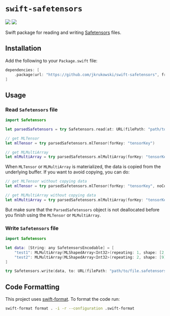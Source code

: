 # `swift-safetensors`

[![](https://img.shields.io/endpoint?url=https%3A%2F%2Fswiftpackageindex.com%2Fapi%2Fpackages%2Fjkrukowski%2Fswift-safetensors%2Fbadge%3Ftype%3Dswift-versions)](https://swiftpackageindex.com/jkrukowski/swift-safetensors)
[![](https://img.shields.io/endpoint?url=https%3A%2F%2Fswiftpackageindex.com%2Fapi%2Fpackages%2Fjkrukowski%2Fswift-safetensors%2Fbadge%3Ftype%3Dplatforms)](https://swiftpackageindex.com/jkrukowski/swift-safetensors)

Swift package for reading and writing [Safetensors](https://github.com/huggingface/safetensors) files.

## Installation

Add the following to your `Package.swift` file:

```swift
dependencies: [
    .package(url: "https://github.com/jkrukowski/swift-safetensors", from: "0.0.5")
]
```

## Usage

### Read `Safetensors` file

```swift
import Safetensors

let parsedSafetensors = try Safetensors.read(at: URL(filePath: "path/to/file.safetensors"))

// get MLTensor
let mlTensor = try parsedSafetensors.mlTensor(forKey: "tensorKey")

// get MLMultiArray
let mlMultiArray = try parsedSafetensors.mlMultiArray(forKey: "tensorKey")
```

When `MLTensor` or `MLMultiArray` is materialized, the data is copied from the underlying buffer.
If you want to avoid copying, you can do:

```swift
// get MLTensor without copying data
let mlTensor = try parsedSafetensors.mlTensor(forKey: "tensorKey", noCopy: true)

// get MLMultiArray without copying data
let mlMultiArray = try parsedSafetensors.mlMultiArray(forKey: "tensorKey", noCopy: true)
```

But make sure that the `ParsedSafetensors` object is not deallocated before you finish using the `MLTensor` or `MLMultiArray`.

### Write `Safetensors` file

```swift
import Safetensors

let data: [String: any SafetensorsEncodable] = [
    "test1": MLMultiArray(MLShapedArray<Int32>(repeating: 1, shape: [2, 2])),
    "test2": MLMultiArray(MLShapedArray<Int32>(repeating: 2, shape: [9])),
]

try Safetensors.write(data, to: URL(filePath: "path/to/file.safetensors"))
```

## Code Formatting

This project uses [swift-format](https://github.com/swiftlang/swift-format). To format the code run:

```bash
swift-format format . -i -r --configuration .swift-format
```
